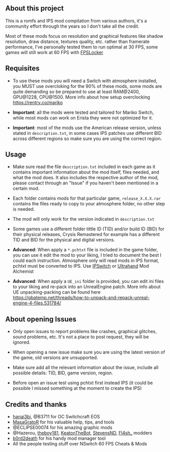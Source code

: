 ## About this project

This is a romfs and IPS mod compilation from various authors, it's a community effort through the years so I don't take all the credit.

Most of these mods focus on resolution and graphical features like shadow resolution, draw distance, textures quality, etc. rather than framerate performance, I've personally tested them to run optimal at 30 FPS, some games will still work at 60 FPS with [FPSLocker](https://github.com/masagrator/FPSLocker)

## Requisites

* To use these mods you will need a Switch with atmosphere installed, you MUST use overcloking for the 90% of these mods, some mods are quite demanding so be prepared to use at least RAM@2400, GPU@1228, CPU@1500. More info about how setup overclocking https://rentry.co/mariko

* **Important**: all the mods were tested and tailored for Mariko Switch, while most mods can work on Erista they were not optimized for it.

* **Important**: most of the mods use the American release version, unless stated in `description.txt`, in some cases IPS patches use different BID across different regions so make sure you are using the correct region.

## Usage

* Make sure read the file `description.txt` included in each game as it contains important information about the mod itself, files needed, and what the mod does. It also includes the respective author of the mod, please contact through an "Issue" if you haven't been mentioned in a certain mod.

* Each folder contains mods for that particular game, `release_X.X.X.rar` contains the files ready to copy to your atmosphere folder, no other step is needed.

* The mod will only work for the version indicated in `description.txt`

* Some games use a different folder tittle ID (TID) and/or build ID (BID) for their physical releases, Crysis Remastered for example has a different TID and BID for the physical and digital versions.

* **Advanced**: When apply a `*.pchtxt` file is included in the game folder, you can use it edit the mod to your liking, I tried to document the best I could each instruction. Atmosphere only will read mods in IPS format, pchtxt must be converted to IPS. Use [IPSwitch](https://github.com/3096/ipswitch) or [Ultrahand](https://github.com/ppkantorski/Ultrahand-Overlay) Mod Alchemist

* **Advanced**: When apply a `UE_ini` folder is provided, you can edit ini files to your liking and re-pack into an UnrealEngine patch.
More info about UE unpacking-packing can be found here https://gbatemp.net/threads/how-to-unpack-and-repack-unreal-engine-4-files.531784/

## About opening Issues

* Only open issues to report problems like crashes, graphical glitches, sound problems, etc. It's not a place to post request, they will be ignored.

* When opening a new issue make sure you are using the latest version of the game, old versions are unsupported.

* Make sure add all the relevant information about the issue, include all possible details: TID, BID, game version, region.

* Before open an issue test using pchtxt first instead IPS (it could be possible I missed something at the moment to create the IPS)

## Credits and thanks

- [hanai3bi](https://github.com/hanai3Bi), @B3711 for OC Switchcraft EOS
- [MasaGratoR](https://github.com/masagrator) for his valuable help, tips, and tools
- @ECLIPSE00074 for his amazing graphic mods
- @Hazerou, [theboy181](https://github.com/theboy181), [KeatonTheBot](https://github.com/KeatonTheBot), [StevensND](https://github.com/StevensND), [Fl4sh_](https://github.com/Fl4sh9174) modders 
- [b0rd2death](https://github.com/ppkantorski) for his handy mod manager tool
- All the people testing stuff over NSwitch 60 FPS Cheats & Mods

